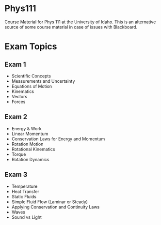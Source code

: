 # Phys111
Course Material for Phys 111 at the University of Idaho. This is an alternative source of some course material in case of issues with Blackboard.

# Exam Topics

## Exam 1

* Scientific Concepts
* Measurements and Uncertainty
* Equations of Motion 
* Kinematics 
* Vectors 
* Forces

## Exam 2

* Energy & Work
* Linear Momentum
* Conservation Laws for Energy and Momentum
* Rotation Motion
* Rotational Kinematics
* Torque
* Rotation Dynamics

## Exam 3

* Temperature
* Heat Transfer
* Static Fluids
* Simple Fluid Flow (Laminar or Steady)
* Applying Conservation and Continuity Laws
* Waves
* Sound vs Light
